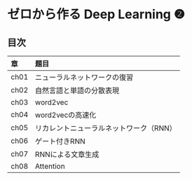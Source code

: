 ゼロから作る Deep Learning ❷
==========================

## 目次

|章 |題目                         |
|:--        |:--                          |
|ch01       |ニューラルネットワークの復習 |
|ch02       |自然言語と単語の分散表現 |
|ch03       |word2vec |
|ch04       |word2vecの高速化 |
|ch05       |リカレントニューラルネットワーク（RNN） |
|ch06       |ゲート付きRNN |
|ch07       |RNNによる文章生成 |
|ch08       |Attention |